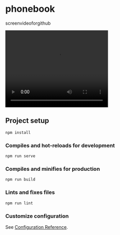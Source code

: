 # phonebook

screenvideoforgithub

<video width="320" height="240" controls>
  <source src="screenvideoforgithub/screen.mp4" type="video/mp4">
Your browser does not support the video tag.
</video>

## Project setup
```
npm install
```

### Compiles and hot-reloads for development
```
npm run serve
```

### Compiles and minifies for production
```
npm run build
```

### Lints and fixes files
```
npm run lint
```

### Customize configuration
See [Configuration Reference](https://cli.vuejs.org/config/).
